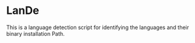# LanDe
This is a language detection script for identifying the languages and their binary installation Path. 
